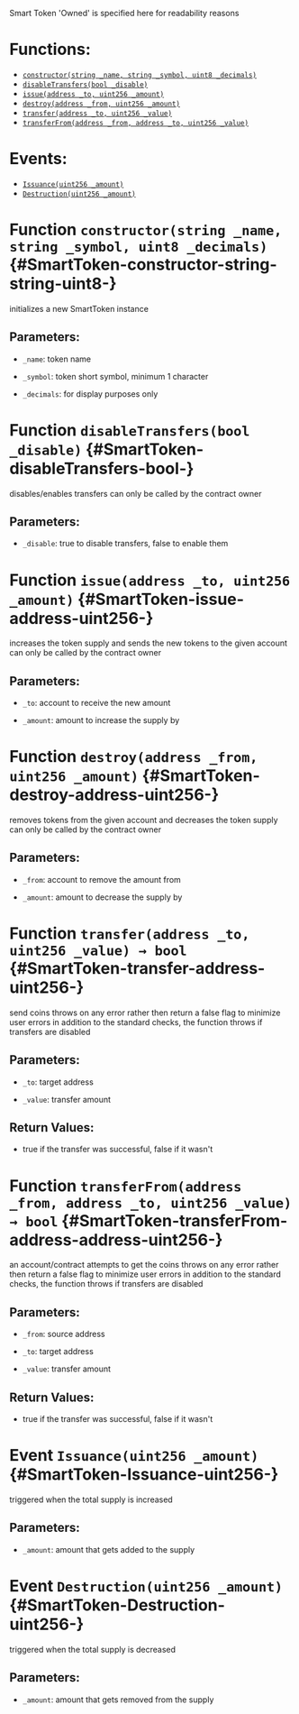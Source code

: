 Smart Token
'Owned' is specified here for readability reasons

# Functions:
- [`constructor(string _name, string _symbol, uint8 _decimals)`](#SmartToken-constructor-string-string-uint8-)
- [`disableTransfers(bool _disable)`](#SmartToken-disableTransfers-bool-)
- [`issue(address _to, uint256 _amount)`](#SmartToken-issue-address-uint256-)
- [`destroy(address _from, uint256 _amount)`](#SmartToken-destroy-address-uint256-)
- [`transfer(address _to, uint256 _value)`](#SmartToken-transfer-address-uint256-)
- [`transferFrom(address _from, address _to, uint256 _value)`](#SmartToken-transferFrom-address-address-uint256-)

# Events:
- [`Issuance(uint256 _amount)`](#SmartToken-Issuance-uint256-)
- [`Destruction(uint256 _amount)`](#SmartToken-Destruction-uint256-)

# Function `constructor(string _name, string _symbol, uint8 _decimals)` {#SmartToken-constructor-string-string-uint8-}
initializes a new SmartToken instance

## Parameters:
- `_name`:       token name

- `_symbol`:     token short symbol, minimum 1 character

- `_decimals`:   for display purposes only
# Function `disableTransfers(bool _disable)` {#SmartToken-disableTransfers-bool-}
disables/enables transfers
can only be called by the contract owner

## Parameters:
- `_disable`:    true to disable transfers, false to enable them
# Function `issue(address _to, uint256 _amount)` {#SmartToken-issue-address-uint256-}
increases the token supply and sends the new tokens to the given account
can only be called by the contract owner

## Parameters:
- `_to`:      account to receive the new amount

- `_amount`:  amount to increase the supply by
# Function `destroy(address _from, uint256 _amount)` {#SmartToken-destroy-address-uint256-}
removes tokens from the given account and decreases the token supply
can only be called by the contract owner

## Parameters:
- `_from`:    account to remove the amount from

- `_amount`:  amount to decrease the supply by
# Function `transfer(address _to, uint256 _value) → bool` {#SmartToken-transfer-address-uint256-}
send coins
throws on any error rather then return a false flag to minimize user errors
in addition to the standard checks, the function throws if transfers are disabled

## Parameters:
- `_to`:      target address

- `_value`:   transfer amount

## Return Values:
- true if the transfer was successful, false if it wasn't
# Function `transferFrom(address _from, address _to, uint256 _value) → bool` {#SmartToken-transferFrom-address-address-uint256-}
an account/contract attempts to get the coins
throws on any error rather then return a false flag to minimize user errors
in addition to the standard checks, the function throws if transfers are disabled

## Parameters:
- `_from`:    source address

- `_to`:      target address

- `_value`:   transfer amount

## Return Values:
- true if the transfer was successful, false if it wasn't

# Event `Issuance(uint256 _amount)` {#SmartToken-Issuance-uint256-}
triggered when the total supply is increased

## Parameters:
- `_amount`:  amount that gets added to the supply
# Event `Destruction(uint256 _amount)` {#SmartToken-Destruction-uint256-}
triggered when the total supply is decreased

## Parameters:
- `_amount`:  amount that gets removed from the supply
